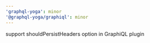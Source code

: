 ```yaml
---
'graphql-yoga': minor
'@graphql-yoga/graphiql': minor
---
```


support shouldPersistHeaders option in GraphiQL plugin
